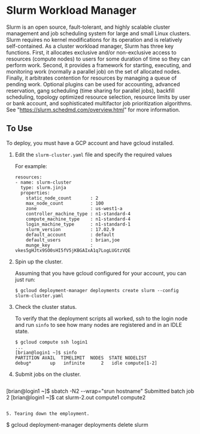 # Slurm Workload Manager

Slurm is an open source, fault-tolerant, and highly scalable cluster management
and job scheduling system for large and small Linux clusters. Slurm requires no
kernel modifications for its operation and is relatively self-contained. As a
cluster workload manager, Slurm has three key functions. First, it allocates
exclusive and/or non-exclusive access to resources (compute nodes) to users for
some duration of time so they can perform work. Second, it provides a framework
for starting, executing, and monitoring work (normally a parallel job) on the
set of allocated nodes. Finally, it arbitrates contention for resources by
managing a queue of pending work. Optional plugins can be used for accounting,
advanced reservation, gang scheduling (time sharing for parallel jobs),
backfill scheduling, topology optimized resource selection, resource limits by
user or bank account, and sophisticated multifactor job prioritization algorithms.
See "https://slurm.schedmd.com/overview.html" for more information.

## To Use

To deploy, you must have a GCP account and have gcloud installed.

1.  Edit the `slurm-cluster.yaml` file and specify the required values

    For example:

    ```
    resources:
    - name: slurm-cluster
      type: slurm.jinja
      properties:
        static_node_count       : 2
        max_node_count          : 100
        zone                    : us-west1-a
        controller_machine_type : n1-standard-4
        compute_machine_type    : n1-standard-4
        login_machine_type      : n1-standard-1
        slurm_version           : 17.02.9
        default_account         : default
        default_users           : brian,joe
        munge_key               : vkes5gHJtx9SO0sHI5fV5jKBGAIxA1q7LogLUGtzVQE
    ```

2.  Spin up the cluster.

    Assuming that you have gcloud configured for your account, you can just run:

    ```
    $ gcloud deployment-manager deployments create slurm --config slurm-cluster.yaml
    ```

3.  Check the cluster status.

    To verify that the deployment scripts all worked, ssh to the login node and
    run `sinfo` to see how many nodes are registered and in an IDLE state.

    ```
    $ gcloud compute ssh login1
    ...
    [brian@login1 ~]$ sinfo
    PARTITION AVAIL  TIMELIMIT  NODES  STATE NODELIST
    debug*       up   infinite      2   idle compute[1-2]
    ```

4.  Submit jobs on the cluster.

    ```
   [brian@login1 ~]$ sbatch -N2 --wrap="srun hostname"
   Submitted batch job 2
   [brian@login1 ~]$ cat slurm-2.out
   compute1
   compute2

   ```

5. Tearing down the employment.

   ```
   $ gcloud deployment-manager deployments delete slurm
   ```

